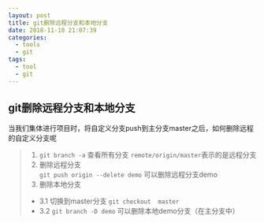 ```yaml
---
layout: post
title: git删除远程分支和本地分支
date: 2018-11-10 21:07:39
categories: 
  - tools
  - git 
tags:
  - tool
  - git
---
```


## git删除远程分支和本地分支
当我们集体进行项目时，将自定义分支push到主分支master之后，如何删除远程的自定义分支呢
> 1. `git branch -a` 查看所有分支
`remote/origin/master`表示的是远程分支
> 2. 删除远程分支   
`git push origin --delete demo`   可以删除远程分支demo
> 3. 删除本地分支
> - 3.1 切换到master分支 `git checkout  master`
> - 3.2 `git branch -D demo` 可以删除本地demo分支（在主分支中）



